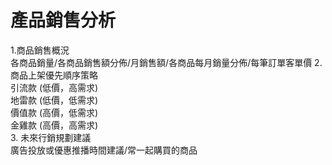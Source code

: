 # 產品銷售分析
1.商品銷售概況  
各商品銷量/各商品銷售額分佈/月銷售額/各商品每月銷量分佈/每筆訂單客單價
2. 商品上架優先順序策略  
引流款 (低價，高需求)  
地雷款 (低價，低需求)  
價值款 (高價，低需求)  
金雞款 (高價，高需求)  
3. 未來行銷規劃建議  
廣告投放或優惠推播時間建議/常一起購買的商品
